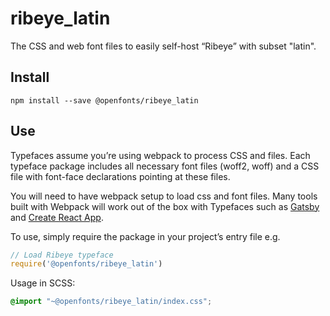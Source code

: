 
# ribeye_latin

The CSS and web font files to easily self-host “Ribeye” with subset "latin".

## Install

`npm install --save @openfonts/ribeye_latin`

## Use

Typefaces assume you’re using webpack to process CSS and files. Each typeface
package includes all necessary font files (woff2, woff) and a CSS file with
font-face declarations pointing at these files.

You will need to have webpack setup to load css and font files. Many tools built
with Webpack will work out of the box with Typefaces such as [Gatsby](https://github.com/gatsbyjs/gatsby)
and [Create React App](https://github.com/facebookincubator/create-react-app).

To use, simply require the package in your project’s entry file e.g.

```javascript
// Load Ribeye typeface
require('@openfonts/ribeye_latin')
```

Usage in SCSS:
```scss
@import "~@openfonts/ribeye_latin/index.css";
```
